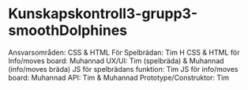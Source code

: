 # Kunskapskontroll3-grupp3-smoothDolphines

Ansvarsområden: CSS & HTML För Spelbrädan: Tim H
CSS & HTML för Info/moves board: Muhannad
UX/UI: Tim (spelbräda) & Muhannad (info/moves bräda)
JS för spelbrädans funktion: Tim
JS för info/moves board: Muhannad API: Tim & Muhannad
Prototype/Construktor: Tim
